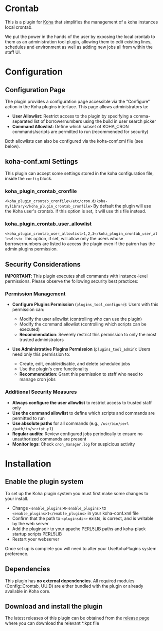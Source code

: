 # Crontab

This is a plugin for [Koha](http://koha-community.org) that simplifies the management of a koha instances local crontab.

We put the power in the hands of the user by exposing the local crontab to them as an administration tool plugin, allowing them to edit
existing lines, schedules and environment as well as adding new jobs all from within the staff UI.

# Configuration

## Configuration Page

The plugin provides a configuration page accessible via the "Configure" action in the Koha plugins interface. This page allows administrators to:

- **User Allowlist**: Restrict access to the plugin by specifying a comma-separated list of borrowernumbers using the build in user search picker
- **Command Allowlist**: Define which subset of KOHA_CRON commands/scripts are permitted to run (recommended for security)

Both allowlists can also be configured via the koha-conf.xml file (see below).

## koha-conf.xml Settings

This plugin can accept some settings stored in the koha configuration file, inside the `config` block.

### koha_plugin_crontab_cronfile

`<koha_plugin_crontab_cronfile>/etc/cron.d/koha-mylibrary</koha_plugin_crontab_cronfile>`
By default the plugin will use the Koha user's crontab. If this option is set, it will use this file instead.

### koha_plugin_crontab_user_allowlist

`<koha_plugin_crontab_user_allowlist>1,2,3</koha_plugin_crontab_user_allowlist>`
This option, if set, will allow only the users whose borrowernumbers are listed to access the plugin
even if the patron has the admin plugins permission.

## Security Considerations

**IMPORTANT**: This plugin executes shell commands with instance-level permissions. Please observe the following security best practices:

### Permission Management

- **Configure Plugins Permission** (`plugins_tool_configure`): Users with this permission can:
  - Modify the user allowlist (controlling who can use the plugin)
  - Modify the command allowlist (controlling which scripts can be executed)
  - **Recommendation**: Severely restrict this permission to only the most trusted administrators

- **Use Administrative Plugins Permission** (`plugins_tool_admin`): Users need only this permission to:
  - Create, edit, enable/disable, and delete scheduled jobs
  - Use the plugin's core functionality
  - **Recommendation**: Grant this permission to staff who need to manage cron jobs

### Additional Security Measures

- **Always configure the user allowlist** to restrict access to trusted staff only
- **Use the command allowlist** to define which scripts and commands are permitted to run
- **Use absolute paths** for all commands (e.g., `/usr/bin/perl /path/to/script.pl`)
- **Regular audits**: Review configured jobs periodically to ensure no unauthorized commands are present
- **Monitor logs**: Check `cron_manager.log` for suspicious activity

# Installation

## Enable the plugin system

To set up the Koha plugin system you must first make some changes to your install.

- Change `<enable_plugins>0<enable_plugins>` to `<enable_plugins>1</enable_plugins>` in your koha-conf.xml file
- Confirm that the path to `<pluginsdir>` exists, is correct, and is writable by the web server
- Add the pluginsdir to your apache PERL5LIB paths and koha-plack startup scripts PERL5LIB
- Restart your webserver

Once set up is complete you will need to alter your UseKohaPlugins system preference.

## Dependencies

This plugin has **no external dependencies**. All required modules (Config::Crontab, UUID) are either bundled with the plugin or already available in Koha core.

## Download and install the plugin

The latest releases of this plugin can be obtained from the [release page](https://github.com/ptfs-europe/koha-plugin-crontab/releases) where you can download the relevant \*.kpz file
